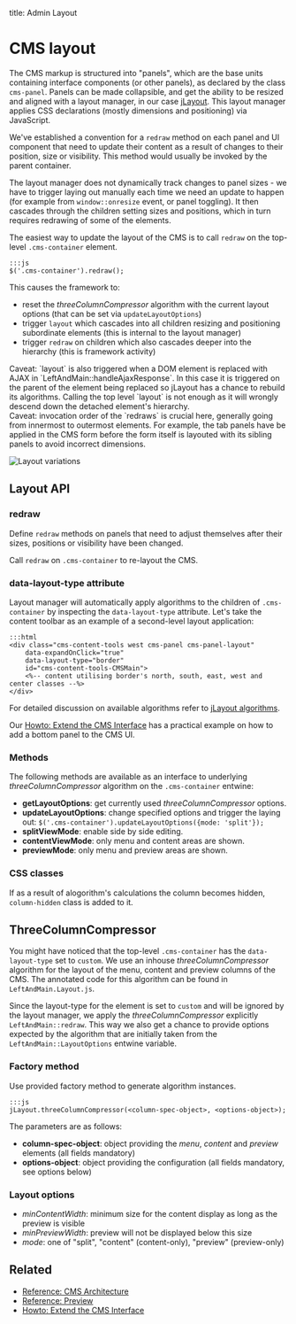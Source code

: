 title: Admin Layout

# CMS layout

The CMS markup is structured into "panels", which are the base units containing interface components (or other panels),
as declared by the class `cms-panel`. Panels can be made collapsible, and get the ability to be resized and aligned with
a layout manager, in our case [jLayout](http://www.bramstein.com/projects/jlayout/). This layout manager applies CSS
declarations (mostly dimensions and positioning) via JavaScript.

We've established a convention for a `redraw` method on each panel and UI component that need to update their content as
a result of changes to their position, size or visibility. This method would usually be invoked by the parent container.

The layout manager does not dynamically track changes to panel sizes - we have to trigger laying out manually each time
we need an update to happen (for example from `window::onresize` event, or panel toggling). It then cascades through the
children setting sizes and positions, which in turn requires redrawing of some of the elements.

The easiest way to update the layout of the CMS is to call `redraw` on the top-level `.cms-container` element.

	:::js
	$('.cms-container').redraw();

This causes the framework to:

* reset the _threeColumnCompressor_ algorithm with the current layout options (that can be set via
`updateLayoutOptions`)
* trigger `layout` which cascades into all children resizing and positioning subordinate elements (this is internal
to the layout manager)
* trigger `redraw` on children which also cascades deeper into the hierarchy (this is framework activity)

<div class="notice" markdown='1'>
Caveat: `layout` is also triggered when a DOM element is replaced with AJAX in `LeftAndMain::handleAjaxResponse`. In
this case it is triggered on the parent of the element being replaced so jLayout has a chance to rebuild its algorithms.
Calling the top level `layout` is not enough as it will wrongly descend down the detached element's hierarchy.
</div>

<div class="notice" markdown='1'>
Caveat: invocation order of the `redraws` is crucial here, generally going from innermost to outermost elements.  For
example, the tab panels have be applied in the CMS form before the form itself is layouted with its sibling panels to
avoid incorrect dimensions.
</div>

![Layout variations](../../_images/cms-architecture.png)

## Layout API

### redraw

Define `redraw` methods on panels that need to adjust themselves after their sizes, positions or visibility have been
changed.

Call `redraw` on `.cms-container` to re-layout the CMS.

### data-layout-type attribute

Layout manager will automatically apply algorithms to the children of `.cms-container` by inspecting the
`data-layout-type` attribute. Let's take the content toolbar as an example of a second-level layout application:

	:::html
	<div class="cms-content-tools west cms-panel cms-panel-layout"
		data-expandOnClick="true"
		data-layout-type="border"
		id="cms-content-tools-CMSMain">
		<%-- content utilising border's north, south, east, west and center classes --%>
	</div>

For detailed discussion on available algorithms refer to
[jLayout algorithms](https://github.com/bramstein/jlayout#layout-algorithms).

Our [Howto: Extend the CMS Interface](../howto/extend-cms-interface) has a practical example on how to add a bottom
panel to the CMS UI.

### Methods

The following methods are available as an interface to underlying _threeColumnCompressor_ algorithm on the
`.cms-container` entwine:

* **getLayoutOptions**: get currently used _threeColumnCompressor_ options.
* **updateLayoutOptions**: change specified options and trigger the laying out:
`$('.cms-container').updateLayoutOptions({mode: 'split'});`
* **splitViewMode**: enable side by side editing.
* **contentViewMode**: only menu and content areas are shown.
* **previewMode**: only menu and preview areas are shown.

### CSS classes

If as a result of alogorithm's calculations the column becomes hidden, `column-hidden` class is added to it.

## ThreeColumnCompressor

You might have noticed that the top-level `.cms-container` has the `data-layout-type` set to `custom`. We use an inhouse
_threeColumnCompressor_ algorithm for the layout of the menu, content and preview columns of the CMS. The annotated code
for this algorithm can be found in `LeftAndMain.Layout.js`.

Since the layout-type for the element is set to `custom` and will be ignored by the layout manager, we apply the
_threeColumnCompressor_ explicitly `LeftAndMain::redraw`. This way we also get a chance to provide options expected
by the algorithm that are initially taken from the `LeftAndMain::LayoutOptions` entwine variable.

### Factory method

Use provided factory method to generate algorithm instances.

	:::js
	jLayout.threeColumnCompressor(<column-spec-object>, <options-object>);

The parameters are as follows:

* **column-spec-object**: object providing the _menu_, _content_ and _preview_ elements (all fields mandatory)
* **options-object**: object providing the configuration (all fields mandatory, see options below)

### Layout options

* _minContentWidth_: minimum size for the content display as long as the preview is visible
* _minPreviewWidth_: preview will not be displayed below this size
* _mode_: one of "split", "content" (content-only), "preview" (preview-only)

## Related

 * [Reference: CMS Architecture](../reference/cms-architecture)
 * [Reference: Preview](../reference/preview)
 * [Howto: Extend the CMS Interface](../howto/extend-cms-interface)
